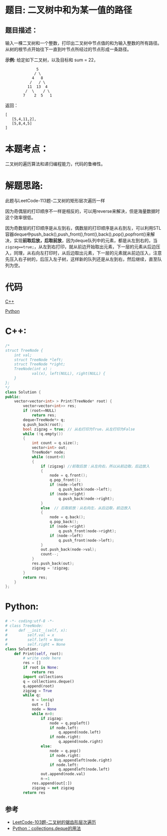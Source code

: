 # 题目: 二叉树中和为某一值的路径
## 题目描述：
输入一棵二叉树和一个整数，打印出二叉树中节点值的和为输入整数的所有路径。从树的根节点开始往下一直到叶节点所经过的节点形成一条路径。

**示例:**
给定如下二叉树，以及目标和 sum = 22，
```
              5
             / \
            4   8
           /   / \
          11  13  4
         /  \    / \
        7    2  5   1
```
返回：
```
[
   [5,4,11,2],
   [5,8,4,5]
]
```
# 本题考点：
  
  二叉树的遍历算法和递归编程能力，代码的鲁棒性。
  
# 解题思路:
  此题与LeetCode-113题-二叉树的矩形层次遍历一样
  
  因为奇偶层的打印顺序不一样是相反的，可以用reverse来解决，但是海量数据时这个效率很低。
  
  因为奇数层的打印顺序是从左到右，偶数层的打印顺序是从右到左，可以利用STL容器deque中push_back(),push_front(),front(),back(),pop(),popfront()来解决，实现**前取后放，后取前放**，因为deque队列中的元素，都是从左到右的，当``zigzag==true;``，从左到右打印，就从前边开始取出元素，下一层的元素从后边压入，同理，从右向左打印时，从后边取出元素，下一层的元素就从前边压入，注意先压入右子树的，后压入左子树，这样新的队列还是从左到右，然后继续，直至队列为空。
  
# 代码

[C++](./PathInTree.cpp)

[Python](./PathInTree.py)

# C++: 
### 
```c++
/*
struct TreeNode {
    int val;
    struct TreeNode *left;
    struct TreeNode *right;
    TreeNode(int x) :
            val(x), left(NULL), right(NULL) {
    }
};
*/
class Solution {
public:
    vector<vector<int> > Print(TreeNode* root) {
        vector<vector<int>> res;
        if (root==NULL)
            return res;
        deque<TreeNode*> q;
        q.push_back(root);
        bool zigzag = true; // 从右打印为True，从左打印为False
        while (!q.empty())
        {
            int count = q.size();
            vector<int> out;
            TreeNode* node;
            while (count>0)
            {
                if (zigzag) //前取后放：从左向右，所以从前边取，后边放入
                {
                    node = q.front();
                    q.pop_front();
                    if (node->left)
                        q.push_back(node->left);
                    if (node->right)
                        q.push_back(node->right);
                } 
                else  // 后取前放：从右向左，从后边取，前边放入
                {
                    node = q.back();
                    q.pop_back();
                    if (node->right)
                        q.push_front(node->right);
                    if (node->left)
                        q.push_front(node->left);
                }
                out.push_back(node->val);
                count--;
            }
            res.push_back(out);
            zigzag = !zigzag;
        }
        return res;
    }
};
```
# Python:
###  
```python
# -*- coding:utf-8 -*-
# class TreeNode:
#     def __init__(self, x):
#         self.val = x
#         self.left = None
#         self.right = None
class Solution:
    def Print(self, root):
        # write code here
        res = []
        if root is None:
            return res
        import collections
        q = collections.deque()
        q.append(root)
        zigzag = True
        while q:
            n = len(q)
            out = []
            node = None
            while n>0:
                if zigzag:
                    node = q.popleft()
                    if node.left:
                        q.append(node.left)
                    if node.right:
                        q.append(node.right)
                else:
                    node = q.pop()
                    if node.right:
                        q.appendleft(node.right)
                    if node.left:
                        q.appendleft(node.left)
                out.append(node.val)
                n-=1
            res.append(out[:])
            zigzag = not zigzag
        return res
```
## 参考
  -  [LeetCode-103题-二叉树的锯齿形层次遍历](https://github.com/bryceustc/LeetCode_Note/blob/master/cpp/Binary-Tree-Zigzag-Level-Order-Traversal/README.md)
  -  [Python：collections.deque的用法](https://docs.python.org/zh-cn/3/library/collections.html?highlight=deque#collections.deque)

